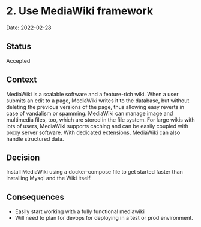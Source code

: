 # 2. Use MediaWiki framework

Date: 2022-02-28

## Status

Accepted

## Context

MediaWiki is a scalable software and a feature-rich wiki. When a user submits an edit to a page, MediaWiki writes it to the database, but without deleting the previous versions of the page, thus allowing easy reverts in case of vandalism or spamming. MediaWiki can manage image and multimedia files, too, which are stored in the file system. For large wikis with lots of users, MediaWiki supports caching and can be easily coupled with proxy server software. With dedicated extensions, MediaWiki can also handle structured data. 

## Decision

Install MediaWiki using a docker-compose file to get started faster than installing Mysql and the Wiki itself.

## Consequences

- Easily start working with a fully functional mediawiki
- Will need to plan for devops for deploying in a test or prod environment.
